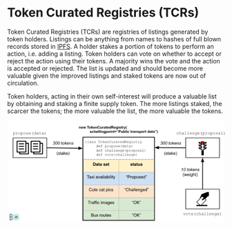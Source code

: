 # Token Curated Registries (TCRs)

Token Curated Registries (TCRs) are registries of listings generated by token holders. Listings can be anything from names to hashes of full blown records stored in [IPFS](built-on-ethereum/ipfs.md). A holder stakes a portion of tokens to perform an action, i.e. adding a listing. Token holders can vote on whether to accept or reject the action using their tokens. A majority wins the vote and the action is accepted or rejected. The list is updated and should become more valuable given the improved listings and staked tokens are now out of circulation.

Token holders, acting in their own self-interest will produce a valuable list by obtaining and staking a finite supply token. The more listings staked, the scarcer the tokens; the more valuable the list, the more valuable the tokens.

![](../.gitbook/assets/tcr-diagram.png)

